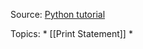 Source:   [Python tutorial ]( https://www.youtube.com/watch?v=xErUnOKQbFw)

Topics:
         * [[Print Statement]]
         *  